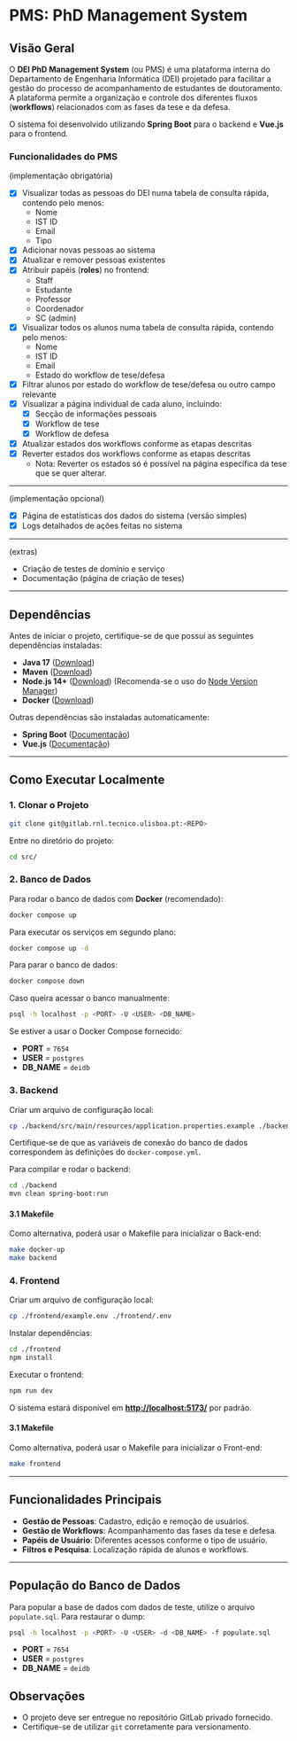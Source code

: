 # PMS: PhD Management System

## Visão Geral

O **DEI PhD Management System** (ou PMS) é uma plataforma interna do Departamento de Engenharia Informática (DEI) projetado para facilitar a gestão do processo de acompanhamento de estudantes de doutoramento. A plataforma permite a organização e controle dos diferentes fluxos (**workflows**) relacionados com as fases da tese e da defesa.

O sistema foi desenvolvido utilizando **Spring Boot** para o backend e **Vue.js** para o frontend.

### Funcionalidades do PMS
(implementação obrigatória)
- [X] Visualizar todas as pessoas do DEI numa tabela de consulta rápida, contendo pelo menos:
  - Nome
  - IST ID
  - Email
  - Tipo  
- [X] Adicionar novas pessoas ao sistema  
- [X] Atualizar e remover pessoas existentes  
- [X] Atribuir papéis (**roles**) no frontend:
  - Staff
  - Estudante
  - Professor
  - Coordenador
  - SC (admin)
- [X] Visualizar todos os alunos numa tabela de consulta rápida, contendo pelo menos: 
  - Nome
  - IST ID
  - Email
  - Estado do workflow de tese/defesa
- [X] Filtrar alunos por estado do workflow de tese/defesa ou outro campo relevante  
- [X] Visualizar a página individual de cada aluno, incluindo:
  - [X] Secção de informações pessoais  
  - [X] Workflow de tese  
  - [X] Workflow de defesa
- [X] Atualizar estados dos workflows conforme as etapas descritas  
- [X] Reverter estados dos workflows conforme as etapas descritas
  - Nota: Reverter os estados só é possível na página específica da tese que se quer alterar.
---
(implementação opcional)
- [X] Página de estatísticas dos dados do sistema (versão simples)
- [X] Logs detalhados de ações feitas no sistema
---
(extras)
- Criação de testes de domínio e serviço
- Documentação (página de criação de teses)

---

## Dependências

Antes de iniciar o projeto, certifique-se de que possui as seguintes dependências instaladas:

- **Java 17** ([Download](https://www.oracle.com/java/technologies/javase/jdk17-archive-downloads.html))
- **Maven** ([Download](https://maven.apache.org/download.cgi))
- **Node.js 14+** ([Download](https://nodejs.org/en/)) (Recomenda-se o uso do [Node Version Manager](https://github.com/nvm-sh/nvm))
- **Docker** ([Download](https://www.docker.com/))

Outras dependências são instaladas automaticamente:

- **Spring Boot** ([Documentação](https://spring.io/projects/spring-boot))
- **Vue.js** ([Documentação](https://vuejs.org/))

---

## Como Executar Localmente

### 1. Clonar o Projeto

```bash
git clone git@gitlab.rnl.tecnico.ulisboa.pt:<REPO>
```

Entre no diretório do projeto:

```bash
cd src/
```

### 2. Banco de Dados

Para rodar o banco de dados com **Docker** (recomendado):

```bash
docker compose up
```

Para executar os serviços em segundo plano:

```bash
docker compose up -d
```

Para parar o banco de dados:

```bash
docker compose down
```

Caso queira acessar o banco manualmente:

```bash
psql -h localhost -p <PORT> -U <USER> <DB_NAME>
```

Se estiver a usar o Docker Compose fornecido:

- **PORT** = `7654`
- **USER** = `postgres`
- **DB\_NAME** = `deidb`

### 3. Backend

Criar um arquivo de configuração local:

```bash
cp ./backend/src/main/resources/application.properties.example ./backend/src/main/resources/application.properties
```

Certifique-se de que as variáveis de conexão do banco de dados correspondem às definições do `docker-compose.yml`.

Para compilar e rodar o backend:

```bash
cd ./backend
mvn clean spring-boot:run
```

#### 3.1 Makefile

Como alternativa, poderá usar o Makefile para inicializar o Back-end:
```bash
make docker-up
make backend
```

### 4. Frontend

Criar um arquivo de configuração local:

```bash
cp ./frontend/example.env ./frontend/.env
```

Instalar dependências:

```bash
cd ./frontend
npm install
```

Executar o frontend:

```bash
npm run dev
```

O sistema estará disponível em [**http://localhost:5173/**](http://localhost:5173/) por padrão.

#### 3.1 Makefile

Como alternativa, poderá usar o Makefile para inicializar o Front-end:
```bash
make frontend
```

---

## Funcionalidades Principais

- **Gestão de Pessoas**: Cadastro, edição e remoção de usuários.
- **Gestão de Workflows**: Acompanhamento das fases da tese e defesa.
- **Papéis de Usuário**: Diferentes acessos conforme o tipo de usuário.
- **Filtros e Pesquisa**: Localização rápida de alunos e workflows.

---

## População do Banco de Dados

Para popular a base de dados com dados de teste, utilize o arquivo `populate.sql`. Para restaurar o dump:

```bash
psql -h localhost -p <PORT> -U <USER> -d <DB_NAME> -f populate.sql
```

- **PORT** = `7654`
- **USER** = `postgres`
- **DB\_NAME** = `deidb`


## Observações

- O projeto deve ser entregue no repositório GitLab privado fornecido.
- Certifique-se de utilizar `git` corretamente para versionamento.